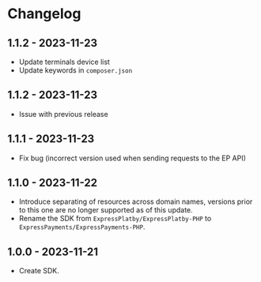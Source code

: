 # Changelog

## 1.1.2 - 2023-11-23
* Update terminals device list
* Update keywords in `composer.json`

## 1.1.2 - 2023-11-23
* Issue with previous release

## 1.1.1 - 2023-11-23
* Fix bug (incorrect version used when sending requests to the EP API)

## 1.1.0 - 2023-11-22
* Introduce separating of resources across domain names, versions prior to this one are no longer supported as of this update.
* Rename the SDK from `ExpressPlatby/ExpressPlatby-PHP` to `ExpressPayments/ExpressPayments-PHP`.

## 1.0.0 - 2023-11-21
* Create SDK.
